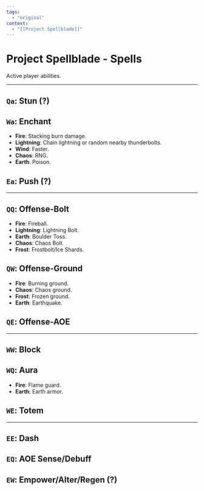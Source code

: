 ```yaml
---
tags:
  - "original"
context:
  - "[[Project Spellblade]]"
---
```


# Project Spellblade - Spells

Active player abilities.

---

## `Qa`: Stun (?)

## `Wa`: Enchant

- **Fire**: Stacking burn damage.
- **Lightning**: Chain lightning or random nearby thunderbolts.
- **Wind**: Faster.
- **Chaos**: RNG.
- **Earth**: Poison.

## `Ea`: Push (?)

---

## `QQ`: Offense-Bolt

- **Fire**: Fireball.
- **Lightning**: Lightning Bolt.
- **Earth**: Boulder Toss.
- **Chaos**: Chaos Bolt.
- **Frost**: Frostbolt/Ice Shards.

## `QW`: Offense-Ground

- **Fire**: Burning ground.
- **Chaos**: Chaos ground.
- **Frost**: Frozen ground.
- **Earth**: Earthquake.

## `QE`: Offense-AOE

---

## `WW`: Block

## `WQ`: Aura

- **Fire**: Flame guard.
- **Earth**: Earth armor.

## `WE`: Totem

---

## `EE`: Dash

## `EQ`: AOE Sense/Debuff

## `EW`: Empower/Alter/Regen (?)
